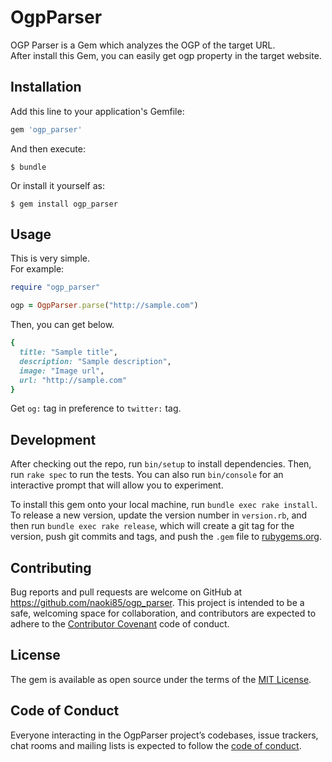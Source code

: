 # OgpParser

OGP Parser is a Gem which analyzes the OGP of the target URL.  
After install this Gem, you can easily get ogp property in the target website.

## Installation

Add this line to your application's Gemfile:

```ruby
gem 'ogp_parser'
```

And then execute:

    $ bundle

Or install it yourself as:

    $ gem install ogp_parser

## Usage

This is very simple.  
For example:

```rb
require "ogp_parser"

ogp = OgpParser.parse("http://sample.com")
```
Then, you can get below.

```rb
{
  title: "Sample title",
  description: "Sample description",
  image: "Image url",
  url: "http://sample.com"
}
```
Get `og:` tag in preference to `twitter:` tag.

## Development

After checking out the repo, run `bin/setup` to install dependencies. Then, run `rake spec` to run the tests. You can also run `bin/console` for an interactive prompt that will allow you to experiment.

To install this gem onto your local machine, run `bundle exec rake install`. To release a new version, update the version number in `version.rb`, and then run `bundle exec rake release`, which will create a git tag for the version, push git commits and tags, and push the `.gem` file to [rubygems.org](https://rubygems.org).

## Contributing

Bug reports and pull requests are welcome on GitHub at https://github.com/naoki85/ogp_parser. This project is intended to be a safe, welcoming space for collaboration, and contributors are expected to adhere to the [Contributor Covenant](http://contributor-covenant.org) code of conduct.

## License

The gem is available as open source under the terms of the [MIT License](https://opensource.org/licenses/MIT).

## Code of Conduct

Everyone interacting in the OgpParser project’s codebases, issue trackers, chat rooms and mailing lists is expected to follow the [code of conduct](https://github.com/naoki85/ogp_parser/blob/master/CODE_OF_CONDUCT.md).
